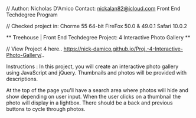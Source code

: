 // Author: Nicholas D'Amico Contact: nickalan82@icloud.com Front End Techdegree Program

// Checked project in: Chorme 55 64-bit FireFox 50.0 & 49.0.1 Safari 10.0.2

** Treehouse | Front End Techdegree Project: 4 Interactive Photo Gallery **

// View Project 4 here.. https://nick-damico.github.io/Proj.-4-Interactive-Photo-Gallery/..

Instructions : In this project, you will create an interactive photo gallery using JavaScript and jQuery. Thumbnails and photos will be provided with descriptions.

At the top of the page you'll have a search area where photos will hide and show depending on user input. When the user clicks on a thumbnail the photo will display in a lightbox. There should be a back and previous buttons to cycle through photos.